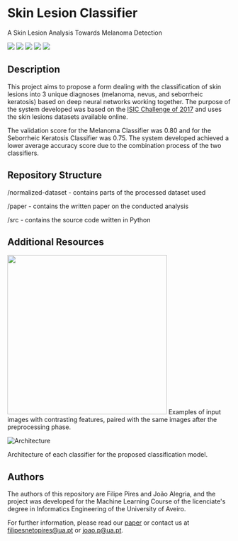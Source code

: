 # Skin Lesion Classifier
A Skin Lesion Analysis Towards Melanoma Detection

![](https://img.shields.io/badge/Academical%20Project-Yes-success)
![](https://img.shields.io/badge/License-Free%20To%20Use-green)
![](https://img.shields.io/badge/Made%20with-Python-blue)
![](https://img.shields.io/badge/ISIC%20Challenge-2017-lightgrey)
![](https://img.shields.io/badge/Maintained-No-red)

## Description 

This project aims to propose a form dealing with the classification of skin lesions into 3 unique diagnoses (melanoma, nevus, and seborrheic keratosis) based on deep neural networks working
together.
The purpose of the system developed was based on the [ISIC Challenge of 2017](https://challenge.isic-archive.com/) and uses the skin lesions datasets available online.

The validation score for the Melanoma Classifier was 0.80 and for the Seborrheic Keratosis Classifier was 0.75.
The system developed achieved a lower average accuracy score due to the combination process of the two classifiers.

## Repository Structure 

/normalized-dataset - contains parts of the processed dataset used

/paper - contains the written paper on the conducted analysis

/src - contains the source code written in Python

## Additional Resources

<img src="https://github.com/FilipePires98/SkinLesionClassifier/blob/master/paper/SkinLesions.jpg" width="360px">
Examples of input images with contrasting features, paired with the same images after the preprocessing phase.

![Architecture](https://github.com/FilipePires98/SkinLesionClassifier/blob/master/paper/ModelArchitecture_1Classifier.jpg)

Architecture of each classifier for the proposed classification model.

## Authors

The authors of this repository are Filipe Pires and João Alegria, and the project was developed for the Machine Learning Course of the licenciate's degree in Informatics Engineering of the University of Aveiro.

For further information, please read our [paper](https://github.com/FilipePires98/SkinLesionClassifier/blob/master/paper/Paper.pdf) or contact us at filipesnetopires@ua.pt or joao.p@ua.pt.




